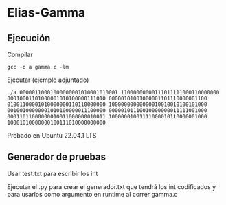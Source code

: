 # Elias-Gamma

## Ejecución

Compilar

`gcc -o a gamma.c -lm`

Ejecutar (ejemplo adjuntado)

`./a 00000110001000000001010001010001 11000000000111011111000110000000 00010001101000001010100000111010 00000101001000001101110000001100 01001100001010000000110110000000 10000000000000010010010100101000 00100100000001010100000011100000 00000101110010000000011111001000 00011011000000010011000000010011 10000001001111000010110000001000 10001010000000100111010000000000`

Probado en Ubuntu 22.04.1 LTS

## Generador de pruebas

Usar test.txt para escribir los int

Ejecutar el .py para crear el generador.txt que tendrá los int codificados
y para usarlos como argumento en runtime al correr gamma.c


